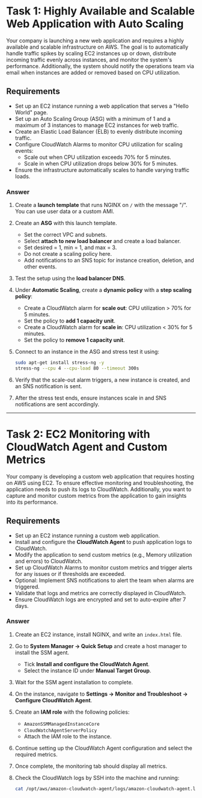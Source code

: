 # Task 1: Highly Available and Scalable Web Application with Auto Scaling

Your company is launching a new web application and requires a highly available and scalable infrastructure on AWS. The goal is to automatically handle traffic spikes by scaling EC2 instances up or down, distribute incoming traffic evenly across instances, and monitor the system's performance. Additionally, the system should notify the operations team via email when instances are added or removed based on CPU utilization.  

## Requirements
- Set up an EC2 instance running a web application that serves a "Hello World" page.  
- Set up an Auto Scaling Group (ASG) with a minimum of 1 and a maximum of 3 instances to manage EC2 instances for web traffic.  
- Create an Elastic Load Balancer (ELB) to evenly distribute incoming traffic.  
- Configure CloudWatch Alarms to monitor CPU utilization for scaling events:  
  - Scale out when CPU utilization exceeds 70% for 5 minutes.  
  - Scale in when CPU utilization drops below 30% for 5 minutes.  
- Ensure the infrastructure automatically scales to handle varying traffic loads.  

### Answer
1. Create a **launch template** that runs NGINX on `/` with the message "/". You can use user data or a custom AMI.  
2. Create an **ASG** with this launch template.  
   - Set the correct VPC and subnets.  
   - Select **attach to new load balancer** and create a load balancer.  
   - Set desired = 1, min = 1, and max = 3.  
   - Do not create a scaling policy here.  
   - Add notifications to an SNS topic for instance creation, deletion, and other events.  
3. Test the setup using the **load balancer DNS**.  
4. Under **Automatic Scaling**, create a **dynamic policy** with a **step scaling policy**:  
   - Create a CloudWatch alarm for **scale out**: CPU utilization > 70% for 5 minutes.  
   - Set the policy to **add 1 capacity unit**.  
   - Create a CloudWatch alarm for **scale in**: CPU utilization < 30% for 5 minutes.  
   - Set the policy to **remove 1 capacity unit**.  
5. Connect to an instance in the ASG and stress test it using:

   ```bash
   sudo apt-get install stress-ng -y
   stress-ng --cpu 4 --cpu-load 80 --timeout 300s
   ```
6. Verify that the scale-out alarm triggers, a new instance is created, and an SNS notification is sent.
7. After the stress test ends, ensure instances scale in and SNS notifications are sent accordingly.

---

# Task 2: EC2 Monitoring with CloudWatch Agent and Custom Metrics

Your company is developing a custom web application that requires hosting on AWS using EC2. To ensure effective monitoring and troubleshooting, the application needs to push its logs to CloudWatch. Additionally, you want to capture and monitor custom metrics from the application to gain insights into its performance.

## Requirements

* Set up an EC2 instance running a custom web application.
* Install and configure the **CloudWatch Agent** to push application logs to CloudWatch.
* Modify the application to send custom metrics (e.g., Memory utilization and errors) to CloudWatch.
* Set up CloudWatch Alarms to monitor custom metrics and trigger alerts for any issues or if thresholds are exceeded.
* Optional: Implement SNS notifications to alert the team when alarms are triggered.
* Validate that logs and metrics are correctly displayed in CloudWatch.
* Ensure CloudWatch logs are encrypted and set to auto-expire after 7 days.

### Answer

1. Create an EC2 instance, install NGINX, and write an `index.html` file.
2. Go to **System Manager → Quick Setup** and create a host manager to install the SSM agent.

   * Tick **Install and configure the CloudWatch Agent**.
   * Select the instance ID under **Manual Target Group**.
3. Wait for the SSM agent installation to complete.
4. On the instance, navigate to **Settings → Monitor and Troubleshoot → Configure CloudWatch Agent**.
5. Create an **IAM role** with the following policies:

   * `AmazonSSMManagedInstanceCore`
   * `CloudWatchAgentServerPolicy`
   * Attach the IAM role to the instance.
6. Continue setting up the CloudWatch Agent configuration and select the required metrics.
7. Once complete, the monitoring tab should display all metrics.
8. Check the CloudWatch logs by SSH into the machine and running:

   ```bash
   cat /opt/aws/amazon-cloudwatch-agent/logs/amazon-cloudwatch-agent.log
   ```
